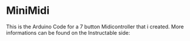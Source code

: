# MiniMidi
This is the Arduino Code for a 7 button Midicontroller that i created. 
More informations can be found on the Instructable side: 
